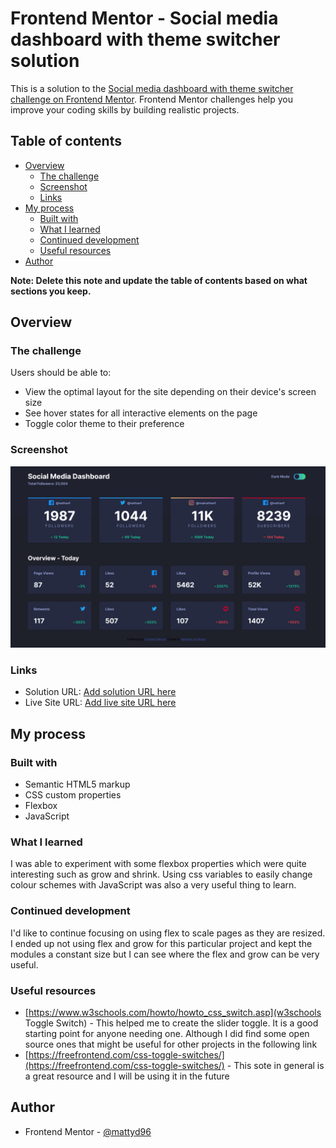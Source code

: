 # Frontend Mentor - Social media dashboard with theme switcher solution

This is a solution to the [Social media dashboard with theme switcher challenge on Frontend Mentor](https://www.frontendmentor.io/challenges/social-media-dashboard-with-theme-switcher-6oY8ozp_H). Frontend Mentor challenges help you improve your coding skills by building realistic projects. 

## Table of contents

- [Overview](#overview)
  - [The challenge](#the-challenge)
  - [Screenshot](#screenshot)
  - [Links](#links)
- [My process](#my-process)
  - [Built with](#built-with)
  - [What I learned](#what-i-learned)
  - [Continued development](#continued-development)
  - [Useful resources](#useful-resources)
- [Author](#author)

**Note: Delete this note and update the table of contents based on what sections you keep.**

## Overview

### The challenge

Users should be able to:

- View the optimal layout for the site depending on their device's screen size
- See hover states for all interactive elements on the page
- Toggle color theme to their preference

### Screenshot

![](./screenshot.jpg)

### Links

- Solution URL: [Add solution URL here](https://your-solution-url.com)
- Live Site URL: [Add live site URL here](https://your-live-site-url.com)

## My process

### Built with

- Semantic HTML5 markup
- CSS custom properties
- Flexbox
- JavaScript

### What I learned

I was able to experiment with some flexbox properties which were quite interesting such as grow and shrink. Using css variables to easily change colour schemes with JavaScript was also a very useful thing to learn.

### Continued development

I'd like to continue focusing on using flex to scale pages as they are resized. I ended up not using flex and grow for this particular project and kept the modules a constant size but I can see where the flex and grow can be very useful.

### Useful resources

- [https://www.w3schools.com/howto/howto_css_switch.asp](w3schools Toggle Switch) - This helped me to create the slider toggle. It is a good starting point for anyone needing one. Although I did find some open source ones that might be useful for other projects in the following link
- [https://freefrontend.com/css-toggle-switches/](https://freefrontend.com/css-toggle-switches/) - This sote in general is a great resource and I will be using it in the future


## Author

- Frontend Mentor - [@mattyd96](https://www.frontendmentor.io/profile/mattyd96)

